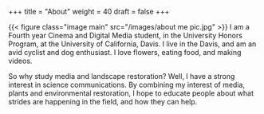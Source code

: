 +++
title = "About"
weight = 40
draft = false
+++

{{< figure class="image main" src="/images/about me pic.jpg" >}}
I am a Fourth year Cinema and Digital Media student, in the University Honors Program, 
at the University of California, Davis. I live in the Davis, and am an avid cyclist and dog enthusiast. I love flowers, eating food, and making videos.

So why study media and landscape restoration? Well, I have a strong interest in science communications. By combining my interest of media, plants and environmental restoration, I hope to educate people about what strides are happening in the field, and how they can help. 

